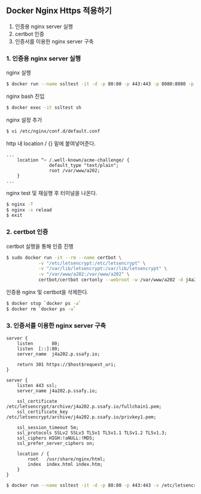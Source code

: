 ## Docker Nginx Https 적용하기

1. 인증용 nginx server 실행
2. certbot 인증
3. 인증서를 이용한 nginx server 구축

### 1. 인증용 nginx server 실행

nginx 실행

```bash
$ docker run --name ssltest -it -d -p 80:80 -p 443:443 -p 8080:8080 -p 7946:7946 -v /var/www/a202:/var/www/a202 nginx:alpine
```

nginx bash 진입

```bash
$ docker exec -it ssltest sh
```

nginx 설정 추가

```bash
$ vi /etc/nginx/conf.d/default.conf
```

http 내 location / {} 밑에 붙여넣어준다.

```nginx
...
	location ^~ /.well-known/acme-challenge/ {
                default_type "text/plain";
                root /var/www/a202;
    }
...
```

nginx test 및 재실행 후 터미널을 나온다.

```bash
$ nginx -T
$ nginx -s reload
$ exit
```



### 2. certbot 인증

certbot 실행을 통해 인증 진행

```bash
$ sudo docker run -it --rm --name certbot \
            -v "/etc/letsencrypt:/etc/letsencrypt" \
            -v "/var/lib/letsencrypt:/var/lib/letsencrypt" \
            -v "/var/www/a202:/var/www/a202" \
            certbot/certbot certonly --webroot -w /var/www/a202 -d j4a202.p.ssafy.io
```

인증용 nginx 및 certbot을 삭제한다.

```bash
$ docker stop `docker ps -a`
$ docker rm `docker ps -a`
```



### 3. 인증서를 이용한 nginx server 구축

```nginx
server {
    listen       80;
    listen  [::]:80;
    server_name  j4a202.p.ssafy.io;
    
    return 301 https://$host$request_uri;
}

server {
    listen 443 ssl;
    server_name j4a202.p.ssafy.io;

    ssl_certificate /etc/letsencrypt/archive/j4a202.p.ssafy.io/fullchain1.pem;
    ssl_certificate_key /etc/letsencrypt/archive/j4a202.p.ssafy.io/privkey1.pem;

    ssl_session_timeout 5m;
    ssl_protocols SSLv2 SSLv3 TLSv1 TLSv1.1 TLSv1.2 TLSv1.3;
    ssl_ciphers HIGH:!aNULL:!MD5;
    ssl_prefer_server_ciphers on;

    location / {
        root   /usr/share/nginx/html;
        index  index.html index.htm;
    }
}
```

```bash
$ docker run --name ssltest -it -d -p 80:80 -p 443:443 -v /etc/letsencrypt:/etc/letsencrypt -v ~/default.conf:/etc/nginx/conf.d/default.conf nginx
```

